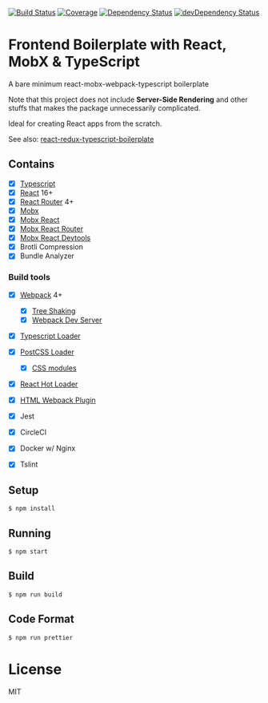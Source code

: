 [![Build Status](https://img.shields.io/circleci/project/github/imerkle/binbase_wallet.svg)](https://circleci.com/gh/imerkle/binbase_wallet)
[![Coverage](https://img.shields.io/codecov/c/github/imerkle/binbase_wallet.svg)](https://codecov.io/gh/imerkle/binbase_wallet)
[![Dependency Status](https://img.shields.io/david/imerkle/binbase_wallet.svg)](https://david-dm.org/imerkle/binbase_wallet)
[![devDependency Status](https://img.shields.io/david/dev/imerkle/binbase_wallet.svg)](https://david-dm.org/imerkle/binbase_wallet#info=devDependencies)


# Frontend Boilerplate with React, MobX & TypeScript

A bare minimum react-mobx-webpack-typescript boilerplate

Note that this project does not include **Server-Side Rendering** and other stuffs that makes the package unnecessarily complicated.

Ideal for creating React apps from the scratch.

See also: [react-redux-typescript-boilerplate](https://github.com/rokoroku/react-redux-typescript-boilerplate)

## Contains

- [x] [Typescript](https://www.typescriptlang.org/)
- [x] [React](https://facebook.github.io/react/) 16+
- [x] [React Router](https://github.com/ReactTraining/react-router) 4+
- [x] [Mobx](https://github.com/mobxjs/mobx)
- [x] [Mobx React](https://github.com/mobxjs/mobx-react)
- [x] [Mobx React Router](https://github.com/alisd23/mobx-react-router/)
- [x] [Mobx React Devtools](https://github.com/mobxjs/mobx-react-devtools)
- [x] Brotli Compression
- [x] Bundle Analyzer

### Build tools

- [x] [Webpack](https://webpack.github.io) 4+
  - [x] [Tree Shaking](https://webpack.js.org/guides/tree-shaking/)
  - [x] [Webpack Dev Server](https://github.com/webpack/webpack-dev-server)
- [x] [Typescript Loader](https://github.com/TypeStrong/ts-loader)
- [x] [PostCSS Loader](https://github.com/postcss/postcss-loader)
  - [x] [CSS modules](https://github.com/css-modules/css-modules)
- [x] [React Hot Loader](https://github.com/gaearon/react-hot-loader)
- [x] [HTML Webpack Plugin](https://github.com/ampedandwired/html-webpack-plugin)
- [x] Jest
- [x] CircleCI
- [x] Docker w/ Nginx
- [x] Tslint


## Setup

```
$ npm install
```

## Running

```
$ npm start
```

## Build

```
$ npm run build
```

## Code Format

```
$ npm run prettier
```

# License

MIT
